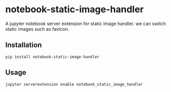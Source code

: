 # notebook-static-image-handler

A jupyter notebook server extension for static image handler. we can switch static images such as favicon.

## Installation

`pip install notebook-static-image-handler`

## Usage

`jupyter serverextension enable notebook_static_image_handler`

